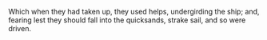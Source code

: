 Which when they had taken up, they used helps, undergirding the ship; and, fearing lest they should fall into the quicksands, strake sail, and so were driven.
